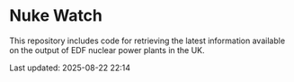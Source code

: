 # Nuke Watch

This repository includes code for retrieving the latest information available on the output of EDF nuclear power plants in the UK.

Last updated: 2025-08-22 22:14